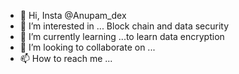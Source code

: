 - 👋 Hi, Insta @Anupam_dex
- 👀 I’m interested in ... Block chain and data security
- 🌱 I’m currently learning ...to learn data encryption
- 💞️ I’m looking to collaborate on ...
- 📫 How to reach me ...

<!---
Anupamdex/Anupamdex is a ✨ special ✨ repository because its `README.md` (this file) appears on your GitHub profile.
You can click the Preview link to take a look at your changes.
--->

